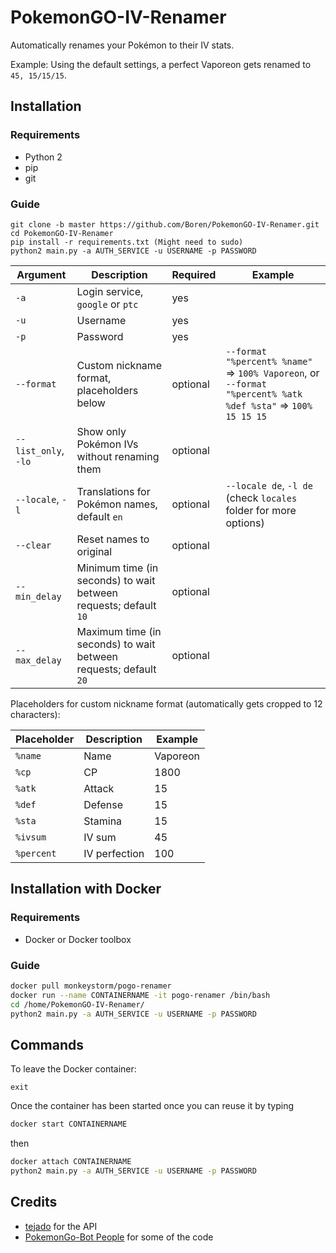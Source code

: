 # PokemonGO-IV-Renamer

Automatically renames your Pokémon to their IV stats.

Example:
Using the default settings, a perfect Vaporeon gets renamed to `45, 15/15/15`.

## Installation

### Requirements

- Python 2
- pip
- git

### Guide

```
git clone -b master https://github.com/Boren/PokemonGO-IV-Renamer.git
cd PokemonGO-IV-Renamer
pip install -r requirements.txt (Might need to sudo)
python2 main.py -a AUTH_SERVICE -u USERNAME -p PASSWORD
```

| Argument             | Description                                   | Required | Example                                         |
| -------------------- | --------------------------------------------- | -------- | ----------------------------------------------- |
| `-a`                 | Login service, `google` or `ptc`              | yes      |                                                 |
| `-u`                 | Username                                      | yes      |                                                 |
| `-p`                 | Password                                      | yes      |                                                 |
| `--format`           | Custom nickname format, placeholders below    | optional | `--format "%percent% %name"` => `100% Vaporeon`, or `--format "%percent% %atk %def %sta"` => `100% 15 15 15` |
| `--list_only`, `-lo` | Show only Pokémon IVs without renaming them   | optional |                                                 |
| `--locale`, `-l`     | Translations for Pokémon names, default `en`  | optional | `--locale de`, `-l de` (check `locales` folder for more options) |
| `--clear`            | Reset names to original                       | optional |                                                 |
| `--min_delay`        | Minimum time (in seconds) to wait between requests; default `10`  | optional |                                                 |
| `--max_delay`        | Maximum time (in seconds) to wait between requests; default `20`  | optional |                                                 |

Placeholders for custom nickname format (automatically gets cropped to 12 characters):

| Placeholder | Description    | Example  |
| ----------- | -------------- | -------- |
| `%name`     | Name           | Vaporeon |
| `%cp`       | CP             | 1800     |
| `%atk`      | Attack         | 15       |
| `%def`      | Defense        | 15       |
| `%sta`      | Stamina        | 15       |
| `%ivsum`    | IV sum         | 45       |
| `%percent`  | IV perfection  | 100      |

## Installation with Docker

### Requirements

- Docker or Docker toolbox 

### Guide

```sh
docker pull monkeystorm/pogo-renamer
docker run --name CONTAINERNAME -it pogo-renamer /bin/bash
cd /home/PokemonGO-IV-Renamer/
python2 main.py -a AUTH_SERVICE -u USERNAME -p PASSWORD
```

## Commands

To leave the Docker container:
```
exit
```
  
Once the container has been started once you can reuse it by typing

```sh
docker start CONTAINERNAME
```

then

```sh
docker attach CONTAINERNAME
python2 main.py -a AUTH_SERVICE -u USERNAME -p PASSWORD
```

## Credits
- [tejado](https://github.com/tejado) for the API
- [PokemonGo-Bot People](https://github.com/PokemonGoF/PokemonGo-Bot) for some of the code
